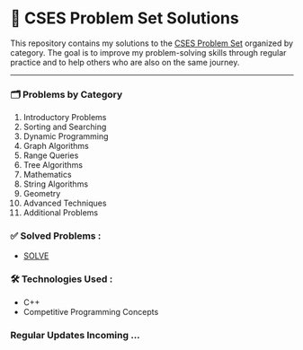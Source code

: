 # 📘 CSES Problem Set Solutions

This repository contains my solutions to the [CSES Problem Set](https://cses.fi/problemset/) organized by category. The goal is to improve my problem-solving skills through regular practice and to help others who are also on the same journey.

---

### 🗂️ Problems by Category

1. Introductory Problems
2. Sorting and Searching
3. Dynamic Programming
4. Graph Algorithms
5. Range Queries
6. Tree Algorithms
7. Mathematics
8. String Algorithms
9. Geometry
10. Advanced Techniques
11. Additional Problems

### ✅ Solved Problems :
- [SOLVE](https://github.com/rudra-404/CSES-Solutions/tree/main/SOLVE)

### 🛠 Technologies Used :
- C++
- Competitive Programming Concepts

### Regular Updates Incoming ...